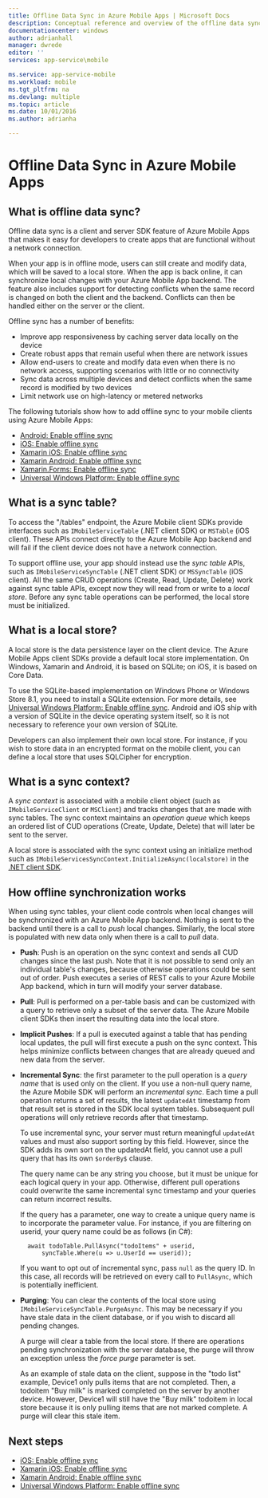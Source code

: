 ```yaml
---
title: Offline Data Sync in Azure Mobile Apps | Microsoft Docs
description: Conceptual reference and overview of the offline data sync feature for Azure Mobile Apps
documentationcenter: windows
author: adrianhall
manager: dwrede
editor: ''
services: app-service\mobile

ms.service: app-service-mobile
ms.workload: mobile
ms.tgt_pltfrm: na
ms.devlang: multiple
ms.topic: article
ms.date: 10/01/2016
ms.author: adrianha

---
```

# Offline Data Sync in Azure Mobile Apps
## What is offline data sync?
Offline data sync is a client and server SDK feature of Azure Mobile Apps that makes it easy for
developers to create apps that are functional without a network connection.

When your app is in offline mode, users can still create and modify data, which will be saved
to a local store. When the app is back online, it can synchronize local changes with your Azure
Mobile App backend. The feature also includes support for detecting conflicts when the same record
is changed on both the client and the backend. Conflicts can then be handled either on the server
or the client.

Offline sync has a number of benefits:

* Improve app responsiveness by caching server data locally on the device
* Create robust apps that remain useful when there are network issues
* Allow end-users to create and modify data even when there is no network access, supporting
  scenarios with little or no connectivity
* Sync data across multiple devices and detect conflicts when the same record is modified by two devices
* Limit network use on high-latency or metered networks

The following tutorials show how to add offline sync to your mobile clients using Azure Mobile Apps:

* [Android: Enable offline sync]
* [iOS: Enable offline sync]
* [Xamarin iOS: Enable offline sync]
* [Xamarin Android: Enable offline sync]
* [Xamarin.Forms: Enable offline sync](app-service-mobile-xamarin-forms-get-started-offline-data.md)
* [Universal Windows Platform: Enable offline sync]

## What is a sync table?
To access the "/tables" endpoint, the Azure Mobile client SDKs provide interfaces such as `IMobileServiceTable`
(.NET client SDK) or `MSTable` (iOS client). These APIs connect directly to the Azure Mobile App backend and
will fail if the client device does not have a network connection.

To support offline use, your app should instead use the *sync table* APIs, such as `IMobileServiceSyncTable`
(.NET client SDK) or `MSSyncTable` (iOS client). All the same CRUD operations (Create, Read, Update, Delete)
work against sync table APIs, except now they will read from or write to a *local store*. Before any sync
table operations can be performed, the local store must be initialized.

## What is a local store?
A local store is the data persistence layer on the client device. The Azure Mobile Apps client SDKs provide a
default local store implementation. On Windows, Xamarin and Android, it is based on SQLite; on iOS, it is based
on Core Data.

To use the SQLite-based implementation on Windows Phone or Windows Store 8.1, you need to install a SQLite
extension. For more details, see [Universal Windows Platform: Enable offline sync]. Android and iOS ship with a version of
SQLite in the device operating system itself, so it is not necessary to reference your own version of SQLite.

Developers can also implement their own local store. For instance, if you wish to store data in an encrypted
format on the mobile client, you can define a local store that uses SQLCipher for encryption.

## What is a sync context?
A *sync context* is associated with a mobile client object (such as `IMobileServiceClient` or `MSClient`)
and tracks changes that are made with sync tables. The sync context maintains an *operation queue* which
keeps an ordered list of CUD operations (Create, Update, Delete)  that will later be sent to the server.

A local store is associated with the sync context using an initialize method such as
`IMobileServicesSyncContext.InitializeAsync(localstore)` in the [.NET client SDK].

## <a name="how-sync-works"></a>How offline synchronization works
When using sync tables, your client code controls when local changes will be synchronized with an Azure
Mobile App backend. Nothing is sent to the backend until there is a call to *push* local changes. Similarly,
the local store is populated with new data only when there is a call to *pull* data.

* **Push**: Push is an operation on the sync context and sends all CUD changes since the last push. Note
  that it is not possible to send only an individual table's changes, because otherwise operations could be
  sent out of order. Push executes a series of REST calls to your Azure Mobile App backend, which in turn
  will modify your server database.
* **Pull**: Pull is performed on a per-table basis and can be customized with a query to retrieve only
  a subset of the server data. The Azure Mobile client SDKs then insert the resulting data into the local store.
* **Implicit Pushes**: If a pull is executed against a table that has pending local updates, the pull
  will first execute a push on the sync context. This helps minimize conflicts between changes that are
  already queued and new data from the server.
* **Incremental Sync**: the first parameter to the pull operation is a *query name* that is used only
  on the client. If you use a non-null query name, the Azure Mobile SDK will perform an *incremental sync*.
  Each time a pull operation returns a set of results, the latest `updatedAt` timestamp from that result
  set is stored in the SDK local system tables. Subsequent pull operations will only retrieve records
  after that timestamp.
  
  To use incremental sync, your server must return meaningful `updatedAt` values and must also support
  sorting by this field. However, since the SDK adds its own sort on the updatedAt field, you cannot use
  a pull query that has its own `$orderBy$` clause.
  
  The query name can be any string you choose, but it must be unique for each logical query in your app.
  Otherwise, different pull operations could overwrite the same incremental sync timestamp and your queries
  can return incorrect results.
  
  If the query has a parameter, one way to create a unique query name is to incorporate the parameter value.
  For instance, if you are filtering on userid, your query name could be as follows (in C#):
  
        await todoTable.PullAsync("todoItems" + userid,
            syncTable.Where(u => u.UserId == userid));
  
  If you want to opt out of incremental sync, pass `null` as the query ID. In this case, all records will
  be retrieved on every call to `PullAsync`, which is potentially inefficient.
* **Purging**: You can clear the contents of the local store using `IMobileServiceSyncTable.PurgeAsync`.
  This may be necessary if you have stale data in the client database, or if you wish to discard all pending
  changes.
  
  A purge will clear a table from the local store. If there are operations pending synchronization with
  the server database, the purge will throw an exception unless the *force purge* parameter is set.
  
  As an example of stale data on the client, suppose in the "todo list" example, Device1 only pulls
  items that are not completed. Then, a todoitem "Buy milk" is marked completed on the server by another
  device. However, Device1 will still have the "Buy milk" todoitem in local store because it is only
  pulling items that are not marked complete. A purge will clear this stale item.

## Next steps
* [iOS: Enable offline sync]
* [Xamarin iOS: Enable offline sync]
* [Xamarin Android: Enable offline sync]
* [Universal Windows Platform: Enable offline sync]

<!-- Links -->
[.NET client SDK]: app-service-mobile-dotnet-how-to-use-client-library.md
[Android: Enable offline sync]: app-service-mobile-android-get-started-offline-data.md
[iOS: Enable offline sync]: app-service-mobile-ios-get-started-offline-data.md
[Xamarin iOS: Enable offline sync]: app-service-mobile-xamarin-ios-get-started-offline-data.md
[Xamarin Android: Enable offline sync]: app-service-mobile-xamarin-ios-get-started-offline-data.md
[Universal Windows Platform: Enable offline sync]: app-service-mobile-windows-store-dotnet-get-started-offline-data.md
